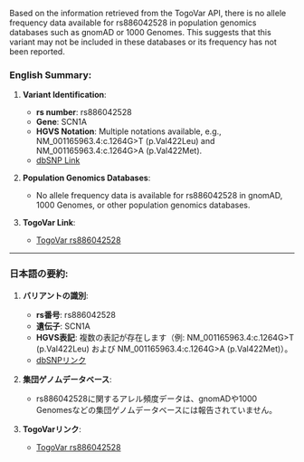 Based on the information retrieved from the TogoVar API, there is no allele frequency data available for rs886042528 in population genomics databases such as gnomAD or 1000 Genomes. This suggests that this variant may not be included in these databases or its frequency has not been reported.

### English Summary:
1. **Variant Identification**:
   - **rs number**: rs886042528
   - **Gene**: SCN1A
   - **HGVS Notation**: Multiple notations available, e.g., NM_001165963.4:c.1264G>T (p.Val422Leu) and NM_001165963.4:c.1264G>A (p.Val422Met).
   - [dbSNP Link](https://identifiers.org/dbsnp/rs886042528)

2. **Population Genomics Databases**:
   - No allele frequency data is available for rs886042528 in gnomAD, 1000 Genomes, or other population genomics databases.

3. **TogoVar Link**:
   - [TogoVar rs886042528](https://togovar.org/variant/rs886042528)

---

### 日本語の要約:
1. **バリアントの識別**:
   - **rs番号**: rs886042528
   - **遺伝子**: SCN1A
   - **HGVS表記**: 複数の表記が存在します（例: NM_001165963.4:c.1264G>T (p.Val422Leu) および NM_001165963.4:c.1264G>A (p.Val422Met)）。
   - [dbSNPリンク](https://identifiers.org/dbsnp/rs886042528)

2. **集団ゲノムデータベース**:
   - rs886042528に関するアレル頻度データは、gnomADや1000 Genomesなどの集団ゲノムデータベースには報告されていません。

3. **TogoVarリンク**:
   - [TogoVar rs886042528](https://togovar.org/variant/rs886042528)